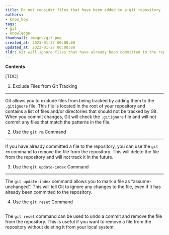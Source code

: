 ```yaml
---
title: Do not consider files that have been added to a git repository
authors:
- know_how
tags:
- git
- knowledge
thumbnail: images/git.png
created_at: 2023-01-27 00:00:00
updated_at: 2023-01-27 00:00:00
tldr: Git will ignore files that have already been committed to the repository.
---
```


**Contents**

[TOC]

1. Exclude Files from Git Tracking
--------------------------------

Git allows you to exclude files from being tracked by adding them to the `.gitignore` file. This file is located in the root of your repository and contains a list of files and/or directories that should not be tracked by Git. When you commit changes, Git will check the `.gitignore` file and will not commit any files that match the patterns in the file.

2. Use the `git rm` Command
---------------------------

If you have already committed a file to the repository, you can use the `git rm` command to remove the file from the repository. This will delete the file from the repository and will not track it in the future.

3. Use the `git update-index` Command
------------------------------------

The `git update-index` command allows you to mark a file as “assume-unchanged”. This will tell Git to ignore any changes to the file, even if it has already been committed to the repository.

4. Use the `git reset` Command
-----------------------------

The `git reset` command can be used to undo a commit and remove the file from the repository. This is useful if you want to remove a file from the repository without deleting it from your local system.
